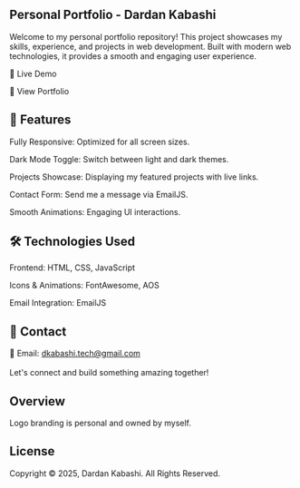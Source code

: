 ## Personal Portfolio - Dardan Kabashi

Welcome to my personal portfolio repository! This project showcases my skills, experience, and projects in web development. Built with modern web technologies, it provides a smooth and engaging user experience.

🚀 Live Demo

🔗 View Portfolio

## 📌 Features

Fully Responsive: Optimized for all screen sizes.

Dark Mode Toggle: Switch between light and dark themes.

Projects Showcase: Displaying my featured projects with live links.

Contact Form: Send me a message via EmailJS.

Smooth Animations: Engaging UI interactions.

## 🛠️ Technologies Used

Frontend: HTML, CSS, JavaScript

Icons & Animations: FontAwesome, AOS

Email Integration: EmailJS

## 📧 Contact

📩 Email: [dkabashi.tech@gmail.com](mailto:dkabashi.tech@gmail.com)
  <br>
  <br>
  Let's connect and build something amazing together!


## Overview

  Logo branding is personal and owned by myself.


## License

Copyright © 2025, Dardan Kabashi. All Rights Reserved.
